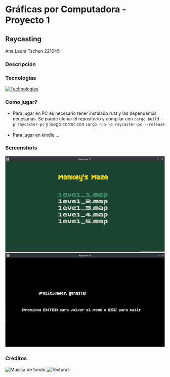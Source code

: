 # Gráficas por Computadora - Proyecto 1
## Raycasting
Ana Laura Tschen 221645

### Descripción


### Tecnologías
[![Technologies](https://skillicons.dev/icons?i=rust&perline=1)](https://skillicons.dev)

### Como jugar?
+ Para jugar en PC es necesario tener instalado rust y las dependencis necesarias. Se puede clonar el repositorio y compilar con ``` cargo build -p raycaster-pc ``` y luego correr con ``` cargo run -p raycaster-pc --release   ``` .
+ Para jugar en kindle ....

### Screenshots
![Main menu picture](image.png)
![Pantalla final](image-1.png)

### Créditos
![Musica de fondo](https://opengameart.org/content/jungle-jumpin)
![Texturas]()
